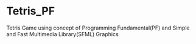 # Tetris_PF
Tetris Game using concept of Programming Fundamental(PF) and Simple and Fast Multimedia Library(SFML) Graphics
